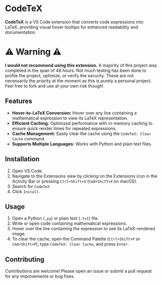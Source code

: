 # CodeTeX

**CodeTeX** is a VS Code extension that converts code expressions into LaTeX, providing visual hover tooltips for enhanced readability and documentation.

# ⚠️ Warning ⚠️

**I would not recommend using this extension.** A majority of this project was completed in the span of 48 hours. Not much testing has been done to profile the project, optimize, or verify the security. These are not necessarily the priority at the moment as this is purely a personal project. Feel free to fork and use at your own risk though!


## Features

- **Hover-to-LaTeX Conversion:** Hover over any line containing a mathematical expression to view its LaTeX representation.
- **Efficient Caching:** Optimized performance with in-memory caching to ensure quick render times for repeated expressions.
- **Cache Management:** Easily clear the cache using the `CodeTeX: Clear Cache` command.
- **Supports Multiple Languages:** Works with Python and plain text files.

## Installation

1. Open VS Code.
2. Navigate to the Extensions view by clicking on the Extensions icon in the Activity Bar or pressing `Ctrl+Shift+X` (`Cmd+Shift+X` on macOS).
3. Search for `CodeTeX`.
4. Click `Install`.

## Usage

1. Open a Python (`.py`) or plain text (`.txt`) file.
2. Write or open code containing mathematical expressions.
3. Hover over the line containing the expression to see its LaTeX-rendered image.
4. To clear the cache, open the Command Palette (`Ctrl+Shift+P` or `Cmd+Shift+P`), type `CodeTeX: Clear Cache`, and press `Enter`.

## Contributing

Contributions are welcome! Please open an issue or submit a pull request for any improvements or bug fixes.